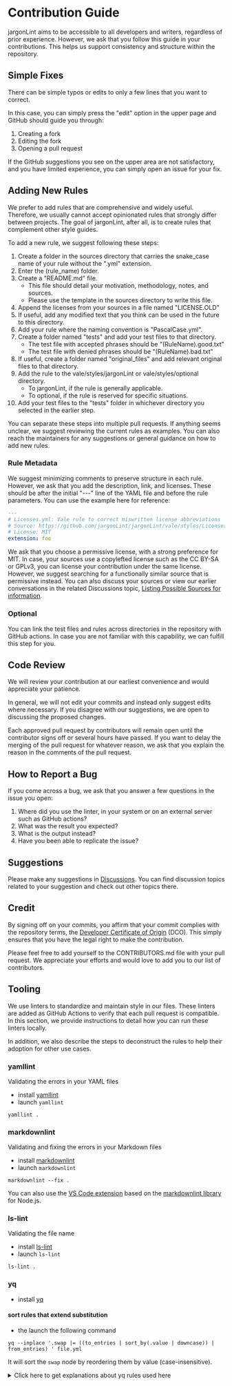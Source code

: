 # Contribution Guide

jargonLint aims to be accessible to all developers and writers, regardless of prior experience.
However, we ask that you follow this guide in your contributions.
This helps us support consistency and structure within the repository.

## Simple Fixes

There can be simple typos or edits to only a few lines that you want to correct.

In this case, you can simply press the "edit" option in the upper page and GitHub should guide you through:

1. Creating a fork
2. Editing the fork
3. Opening a pull request

If the GitHub suggestions you see on the upper area are not satisfactory, and you have limited experience, you can simply open an issue for your fix.

## Adding New Rules

We prefer to add rules that are comprehensive and widely useful.
Therefore, we usually cannot accept opinionated rules that strongly differ between projects.
The goal of jargonLint, after all, is to create rules that complement other style guides.

To add a new rule, we suggest following these steps:

1. Create a folder in the sources directory that carries the snake_case name of your rule without the ".yml" extension.
2. Enter the (rule_name) folder.
3. Create a "README.md" file.
    - This file should detail your motivation, methodology, notes, and sources.
    - Please use the template in the sources directory to write this file.
4. Append the licenses from your sources in a file named "LICENSE.OLD"
5. If useful, add any modified text that you think can be used in the future to this directory.
6. Add your rule where the naming convention is "PascalCase.yml".
7. Create a folder named "tests" and add your test files to that directory.
    - The test file with accepted phrases should be "(RuleName).good.txt"
    - The test file with denied phrases should be "(RuleName).bad.txt"
8. If useful, create a folder named "original_files" and add relevant original files to that directory.
9. Add the rule to the vale/styles/jargonLint or vale/styles/optional directory.
    - To jargonLint, if the rule is generally applicable.
    - To optional, if the rule is reserved for specific situations.
10. Add your test files to the "tests" folder in whichever directory you selected in the earlier step.

You can separate these steps into multiple pull requests.
If anything seems unclear, we suggest reviewing the current rules as examples.
You can also reach the maintainers for any suggestions or general guidance on how to add new rules.

### Rule Metadata

We suggest minimizing comments to preserve structure in each rule.
However, we ask that you add the description, link, and licenses.
These should be after the initial "---" line of the YAML file and before the rule parameters.
You can use the example here for reference:

```yaml
---
# Licenses.yml: Vale rule to correct miswritten license abbreviations
# Source: https://github.com/jargonLint/jargonLint/vale/styles/Licenses.yml
# License: MIT
extension: foo
```

We ask that you choose a permissive license, with a strong preference for MIT.
In case, your sources use a copylefted license such as the CC BY-SA or GPLv3, you can license your contribution under the same license.
However, we suggest searching for a functionally similar source that is permissive instead.
You can also discuss your sources or view our earlier conversations in the related Discussions topic, [Listing Possible Sources for information](https://github.com/jargonLint/jargonLint/discussions/31).

### Optional

You can link the test files and rules across directories in the repository with GitHub actions.
In case you are not familiar with this capability, we can fulfill this step for you.

## Code Review

We will review your contribution at our earliest convenience and would appreciate your patience.

In general, we will not edit your commits and instead only suggest edits where necessary.
If you disagree with our suggestions, we are open to discussing the proposed changes.

Each approved pull request by contributors will remain open until the contributor signs off or several hours have passed.
If you want to delay the merging of the pull request for whatever reason, we ask that you explain the reason in the comments of the pull request.

## How to Report a Bug

If you come across a bug, we ask that you answer a few questions in the issue you open:

1. Where did you use the linter, in your system or on an external server such as GitHub actions?
2. What was the result you expected?
3. What is the output instead?
4. Have you been able to replicate the issue?

## Suggestions

Please make any suggestions in [Discussions](https://github.com/jargonLint/jargonLint/discussions).
You can find discussion topics related to your suggestion and check out other topics there.

## Credit

By signing off on your commits, you affirm that your commit complies with the repository terms, the [Developer Certificate of Origin](/DCO) (DCO).
This simply ensures that you have the legal right to make the contribution.

Please feel free to add yourself to the CONTRIBUTORS.md file with your pull request.
We appreciate your efforts and would love to add you to our list of contributors.

## Tooling

We use linters to standardize and maintain style in our files.
These linters are added as GitHub Actions to verify that each pull request is compatible.
In this section, we provide instructions to detail how you can run these linters locally.

In addition, we also describe the steps to deconstruct the rules to help their adoption for other use cases.

### yamllint

Validating the errors in your YAML files

- install [yamllint](https://github.com/adrienverge/yamllint)
- launch `yamllint`

```shell
yamllint .
```

### markdownlint

Validating and fixing the errors in your Markdown files

- install [markdownlint](https://github.com/markdownlint/markdownlint)
- launch `markdownlint`

```shell
markdownlint --fix .
```

You can also use the [VS Code extension](https://github.com/DavidAnson/vscode-markdownlint) based on the [markdownlint library](https://github.com/DavidAnson/markdownlint) for Node.js.

### ls-lint

Validating the file name

- install [ls-lint](https://github.com/loeffel-io/ls-lint)
- launch `ls-lint`

```shell
ls-lint .
```

### yq

- install [yq](https://github.com/mikefarah/yq)

#### sort rules that extend substitution

- the launch the following command

```shell
yq --inplace '.swap |= ((to_entries | sort_by(.value | downcase)) | from_entries) ' file.yml
```

It will sort the `swap` node by reordering them by value (case-insensitive).

<details>
<summary>Click here to get explanations about yq rules used here</summary>

[--inplace](https://mikefarah.gitbook.io/yq/commands/evaluate#flags) ⇒ apply the yq transformation on the provided file (do not dump to stdout)

[|=](https://mikefarah.gitbook.io/yq/operators/assign-update#relative-form-or) ⇒ take a node and replace its content

[to_entries](https://mikefarah.gitbook.io/yq/operators/entries#to_entries-array) /
[from_entries](https://mikefarah.gitbook.io/yq/operators/entries#from_entries-map) ⇒ convert map to array, then array to map

[sort_by](https://mikefarah.gitbook.io/yq/operators/sort-keys) ⇒ sort array (map cannot be sorted)

[downcase](https://mikefarah.gitbook.io/yq/operators/string-operators) ⇒ use lowercase to order them

</details>
